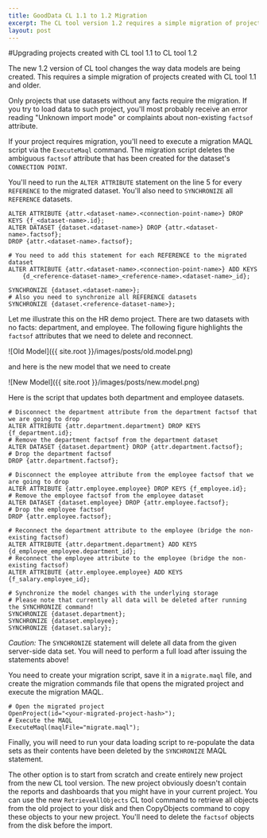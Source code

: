 ```yaml
---
title: GoodData CL 1.1 to 1.2 Migration
excerpt: The CL tool version 1.2 requires a simple migration of projects that have been created with the previous versions of the CL tool
layout: post
---
```

#Upgrading projects created with CL tool 1.1 to CL tool 1.2

The new 1.2 version of CL tool changes the way data models are being created. This requires a simple migration of projects created with CL tool 1.1 and older. 

Only projects that use datasets without any facts require the migration. If you try to load data to such project, you'll most probably receive an error reading "Unknown import mode" or complaints about non-existing `factsof` attribute.

If your project requires migration, you'll need to execute a migration MAQL script via the `ExecuteMaql` command. The migration script deletes the ambiguous `factsof` attribute that has been created for the dataset's `CONNECTION POINT`.

You'll need to run the `ALTER ATTRIBUTE` statement on the line 5 for every `REFERENCE` to the migrated dataset. You'll also need to `SYNCHRONIZE` all `REFERENCE` datasets.

    ALTER ATTRIBUTE {attr.<dataset-name>.<connection-point-name>} DROP KEYS {f_<dataset-name>.id};
    ALTER DATASET {dataset.<dataset-name>} DROP {attr.<dataset-name>.factsof};
    DROP {attr.<dataset-name>.factsof};

    # You need to add this statement for each REFERENCE to the migrated dataset
    ALTER ATTRIBUTE {attr.<dataset-name>.<connection-point-name>} ADD KEYS
        {d_<reference-dataset-name>_<reference-name>.<dataset-name>_id};

    SYNCHRONIZE {dataset.<dataset-name>};
    # Also you need to synchronize all REFERENCE datasets
    SYNCHRONIZE {dataset.<reference-dataset-name>};

Let me illustrate this on the HR demo project. There are two datasets with no facts: department, and employee. The following figure highlights the `factsof` attributes that we need to delete and reconnect. 

![Old Model]({{ site.root }}/images/posts/old.model.png)

and here is the new model that we need to create

![New Model]({{ site.root }}/images/posts/new.model.png)

Here is the script that updates both department and employee datasets. 

    # Disconnect the department attribute from the department factsof that we are going to drop
    ALTER ATTRIBUTE {attr.department.department} DROP KEYS {f_department.id};
    # Remove the department factsof from the department dataset
    ALTER DATASET {dataset.department} DROP {attr.department.factsof};
    # Drop the department factsof
    DROP {attr.department.factsof};

    # Disconnect the employee attribute from the employee factsof that we are going to drop
    ALTER ATTRIBUTE {attr.employee.employee} DROP KEYS {f_employee.id};
    # Remove the employee factsof from the employee dataset
    ALTER DATASET {dataset.employee} DROP {attr.employee.factsof};
    # Drop the employee factsof
    DROP {attr.employee.factsof};

    # Reconnect the department attribute to the employee (bridge the non-existing factsof)
    ALTER ATTRIBUTE {attr.department.department} ADD KEYS {d_employee_employee.department_id};
    # Reconnect the employee attribute to the employee (bridge the non-existing factsof)
    ALTER ATTRIBUTE {attr.employee.employee} ADD KEYS {f_salary.employee_id};

    # Synchronize the model changes with the underlying storage
    # Please note that currently all data will be deleted after running the SYNCHRONIZE command!
    SYNCHRONIZE {dataset.department};
    SYNCHRONIZE {dataset.employee};
    SYNCHRONIZE {dataset.salary};

*Caution:* The `SYNCHRONIZE` statement will delete all data from the given server-side data set. You will need to perform a full load after issuing the statements above!

You need to create your migration script, save it in a `migrate.maql` file, and create the migration commands file that opens the migrated project and execute the migration MAQL.

    # Open the migrated project
    OpenProject(id="<your-migrated-project-hash>");
    # Execute the MAQL
    ExecuteMaql(maqlFile="migrate.maql");

Finally, you will need to run your data loading script to re-populate the data sets as their contents have been deleted by the `SYNCHRONIZE` MAQL statement. 

The other option is to start from scratch and create entirely new project from the new CL tool version. The new project obviously doesn't contain the reports and dashboards that you might have in your current project. You can use the new `RetrieveAllObjects` CL tool command to retrieve all objects from the old project to your disk and then CopyObjects command to copy these objects to your new project. You'll need to delete the `factsof` objects from the disk before the import.